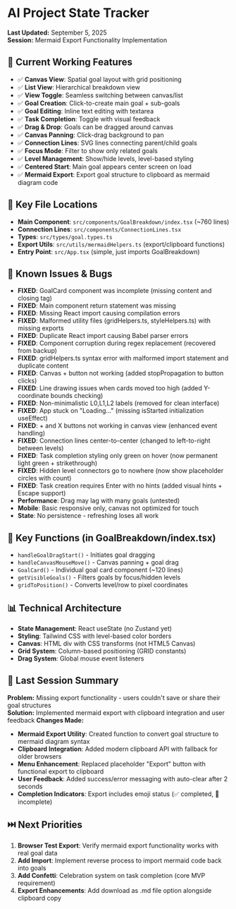 # AI Project State Tracker
**Last Updated:** September 5, 2025  
**Session:** Mermaid Export Functionality Implementation

## 🎯 Current Working Features
- ✅ **Canvas View**: Spatial goal layout with grid positioning
- ✅ **List View**: Hierarchical breakdown view
- ✅ **View Toggle**: Seamless switching between canvas/list
- ✅ **Goal Creation**: Click-to-create main goal + sub-goals
- ✅ **Goal Editing**: Inline text editing with textarea
- ✅ **Task Completion**: Toggle with visual feedback
- ✅ **Drag & Drop**: Goals can be dragged around canvas
- ✅ **Canvas Panning**: Click-drag background to pan
- ✅ **Connection Lines**: SVG lines connecting parent/child goals
- ✅ **Focus Mode**: Filter to show only related goals
- ✅ **Level Management**: Show/hide levels, level-based styling
- ✅ **Centered Start**: Main goal appears center screen on load
- ✅ **Mermaid Export**: Export goal structure to clipboard as mermaid diagram code

## 🔧 Key File Locations
- **Main Component**: `src/components/GoalBreakdown/index.tsx` (~760 lines)
- **Connection Lines**: `src/components/ConnectionLines.tsx`
- **Types**: `src/types/goal.types.ts`
- **Export Utils**: `src/utils/mermaidHelpers.ts` (export/clipboard functions)
- **Entry Point**: `src/App.tsx` (simple, just imports GoalBreakdown)

## 🚨 Known Issues & Bugs
- **FIXED**: GoalCard component was incomplete (missing content and closing tag)
- **FIXED**: Main component return statement was missing 
- **FIXED**: Missing React import causing compilation errors
- **FIXED**: Malformed utility files (gridHelpers.ts, styleHelpers.ts) with missing exports
- **FIXED**: Duplicate React import causing Babel parser errors
- **FIXED**: Component corruption during regex replacement (recovered from backup)
- **FIXED**: gridHelpers.ts syntax error with malformed import statement and duplicate content
- **FIXED**: Canvas + button not working (added stopPropagation to button clicks)
- **FIXED**: Line drawing issues when cards moved too high (added Y-coordinate bounds checking)
- **FIXED**: Non-minimalistic L0,L1,L2 labels (removed for clean interface)
- **FIXED**: App stuck on "Loading..." (missing isStarted initialization useEffect)
- **FIXED**: + and X buttons not working in canvas view (enhanced event handling)
- **FIXED**: Connection lines center-to-center (changed to left-to-right between levels)
- **FIXED**: Task completion styling only green on hover (now permanent light green + strikethrough)
- **FIXED**: Hidden level connectors go to nowhere (now show placeholder circles with count)
- **FIXED**: Task creation requires Enter with no hints (added visual hints + Escape support)
- **Performance**: Drag may lag with many goals (untested)
- **Mobile**: Basic responsive only, canvas not optimized for touch
- **State**: No persistence - refreshing loses all work

## 🎨 Key Functions (in GoalBreakdown/index.tsx)
- `handleGoalDragStart()` - Initiates goal dragging
- `handleCanvasMouseMove()` - Canvas panning + goal drag
- `GoalCard()` - Individual goal card component (~120 lines)
- `getVisibleGoals()` - Filters goals by focus/hidden levels
- `gridToPosition()` - Converts level/row to pixel coordinates

## 📊 Technical Architecture
- **State Management**: React useState (no Zustand yet)
- **Styling**: Tailwind CSS with level-based color borders
- **Canvas**: HTML div with CSS transforms (not HTML5 Canvas)
- **Grid System**: Column-based positioning (GRID constants)
- **Drag System**: Global mouse event listeners

## 🔄 Last Session Summary
**Problem:** Missing export functionality - users couldn't save or share their goal structures  
**Solution:** Implemented mermaid export with clipboard integration and user feedback
**Changes Made:**
- **Mermaid Export Utility**: Created function to convert goal structure to mermaid diagram syntax
- **Clipboard Integration**: Added modern clipboard API with fallback for older browsers  
- **Menu Enhancement**: Replaced placeholder "Export" button with functional export to clipboard
- **User Feedback**: Added success/error messaging with auto-clear after 2 seconds
- **Completion Indicators**: Export includes emoji status (✅ completed, 📝 incomplete)

## ⏭️ Next Priorities
1. **Browser Test Export**: Verify mermaid export functionality works with real goal data
2. **Add Import**: Implement reverse process to import mermaid code back into goals
3. **Add Confetti**: Celebration system on task completion (core MVP requirement)  
4. **Export Enhancements**: Add download as .md file option alongside clipboard copy
